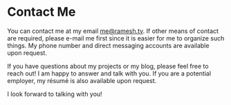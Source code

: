 # Contact Me

You can contact me at my email [me@ramesh.tv](mailto:me@ramesh.tv). If other means of contact are required, please e-mail me first since
it is easier for me to organize such things. My phone number and direct messaging accounts are available upon request.

If you have questions about my projects or my blog, please feel free to reach out! I am happy to answer and talk with you. If you are a potential employer,
my résumé is also available upon request. 

I look forward to talking with you!
